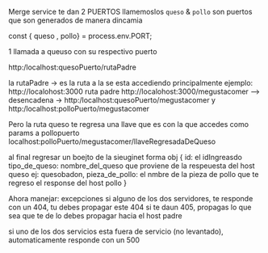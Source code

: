 Merge service
te dan 2 PUERTOS
llamemoslos `queso` & `pollo` son puertos que son generados de manera dincamia


const { queso , pollo} =  process.env.PORT;

1 llamada a queuso con su respectivo puerto

http:/localhost:quesoPuerto/rutaPadre

la rutaPadre -> es la ruta a la se esta accediendo  principalmente 
ejemplo: http://localohost:3000 ruta padre
http://localohost:3000/megustacomer --> desencadena -> http:/localhost:quesoPuerto/megustacomer y  http:/localhost:polloPuerto/megustacomer

Pero la ruta queso te regresa una llave que es con la que accedes como params a pollopuerto
localhost:polloPuerto/megustacomer/llaveRegresadaDeQueso

al final regresar un boejto de la sieuginet forma
obj {
    id: el idIngreasdo
    tipo_de_queso: nombre_del_queso que proviene de la respeuesta del host queso ej: quesobadon,
    pieza_de_pollo:  el nmbre de la pieza de pollo que te regreso el response del host pollo
}


Ahora manejar:
excepciones si alguno de los dos servidores, te responde con un 404, tu debes propagar este 404
si te daun 405, propagas lo que sea que te de
lo debes propagar hacia el host padre

si uno de los dos servicios esta fuera de servicio (no levantado), automaticamente responde con un 500



